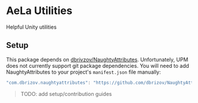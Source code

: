 # AeLa Utilities

Helpful Unity utilities

## Setup

This package depends on [dbrivzov/NaughtyAttributes](https://github.com/dbrizov/NaughtyAttributes). Unfortunately, UPM does not currently support git package dependencies. You will need to add NaughtyAttributes to your project's `manifest.json` file manually:

```js
"com.dbrizov.naughtyattributes": "https://github.com/dbrizov/NaughtyAttributes.git#upm"
```

> TODO: add setup/contribution guides